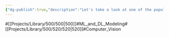 ```yaml
---
{"dg-publish":true,"description":"Let's take a look at one of the popular DL modeling domains, computer vision.","permalink":"/projects/library/500/520/520/","dgPassFrontmatter":true,"noteIcon":"0","created":"2024-02-13T18:47:34.272+09:00","updated":"2024-06-20T03:09:03.415+09:00"}
---
```


#[[Projects/Library/500/500\|500]]#ML_and_DL_Modeling#[[Projects/Library/500/520/520\|520]]#Computer_Vision

